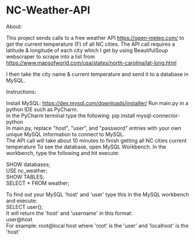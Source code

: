 # NC-Weather-API  
About:  
  
This project sends calls to a free weather API https://open-meteo.com/ to get the current temperature (F) of all NC cities.  The API call requires a latitude & longitude of each city which I get by using BeautifulSoup webscraper to scrape into a list from https://www.mapsofworld.com/usa/states/north-carolina/lat-long.html  
  
I then take the city name & current temperature and send it to a database in MySQL.  

Instructions:  
  
Install MySQL: https://dev.mysql.com/downloads/installer/
Run main.py in a python IDE such as PyCharm.  
In the PyCharm terminal type the following: pip install mysql-connector-python  
In main.py, replace "host", "user", and "password" entries with your own unique MySQL information to connect to MySQL.  
The API call will take about 10 minutes to finish getting all NC cities current temperature
To see the database, open MySQL Workbench.  In the workbench, type the following and hit execute:

SHOW databases;  
USE nc_weather;  
SHOW TABLES;  
SELECT * FROM weather;  
  
To find out your MySQL 'host' and 'user' type this in the MySQL workbench and execute:  
SELECT user();  
It will return the 'host' and 'username' in this format:  
user@host  
For example: root@local host where 'root' is the 'user' and 'localhost' is the 'host'  
